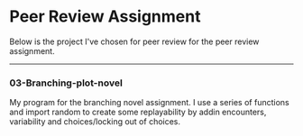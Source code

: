 # Peer Review Assignment

Below is the project I've chosen for peer review for the peer review assignment.

____

### 03-Branching-plot-novel

My program for the branching novel assignment. I use a series of functions and import random to create some replayability by addin encounters, variability and choices/locking out of choices.

